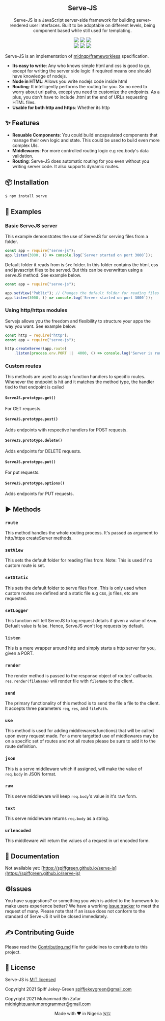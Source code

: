 <div align="center">
<h2>Serve-JS</h2>

<p>Serve-JS is a JavaScript server-side framework for building server-rendered user interfaces. Built to be adoptable on different levels, being  component based while still used for templating.</p>

![](https://img.shields.io/github/license/SpiffGreen/serve-js)
![](https://img.shields.io/github/issues/SpiffGreen/serve-js)
![](https://img.shields.io/github/forks/SpiffGreen/serve-js)<br>
![](https://img.shields.io/github/stars/SpiffGreen/serve-js)
![](https://img.shields.io/snyk/vulnerabilities/github/spiffgreen/serve-js)
![](https://img.shields.io/github/watchers/spiffgreen/serve-js?style=social)

</div>

Serve-JS is an implementation of [midnqp/frameworkless](https://github.com/midnqp/frameworkless) specification.
* __Its easy to write__: Any who knows simple html and css is good to go, except for writing the server side logic if required means one should have knowledge of nodejs.
* __Node in HTML__: Allows you write nodejs code inside html
* __Routing__: It intelligently performs the routing for you. So no need to worry about url paths, except you need to customize the endpoints. As a plus, you don't have to include .html at the end of URLs requesting HTML files.
* __Usable for both http and https__: Whether its http

## ✨ Features
* __Resuable Components__: You could build encapsulated components that manage their own logic and state. This could be used to build even more complex UIs.
* __Middlewares__: For more controlled routing logic e.g req.body's data validation.
* __Routing__: Serve-JS does automatic routing for you even without you writing server code. It also supports dynamic routes.

## 📦 Installation

```sh
$ npm install serve
```

## 🚀 Examples

### Basic ServeJS server
This example demonstrates the use of ServeJS for serving files from a folder.
```js
const app = require("serve-js");
app.listen(3000, () => console.log(`Server started on port 3000`));
```
Default folder it reads from is `Src` folder. In this folder contains the html, css and javascript files to be served. But this can be overwritten using a serveJS method. See example below.
```js
const app = require("serve-js");

app.setView("Public"); // Changes the default folder for reading files from.
app.listen(3000, () => console.log(`Server started on port 3000`));
```

### Using http/https modules
Servejs allows you the freedom and flexibility to structure your apps the way you want.
See example below:
```js
const http = require("http");
const app = require("serve-js");

http.createServer(app.route)
    .listen(process.env.PORT ||  4000, () => console.log('Server is running on PORT 3000'));
```

### Custom routes
This methods are used to assign function handlers to specific routes. Whenever the endpoint is hit and it matches the method type, the handler tied to that endpoint is called
#### `ServeJS.prototype.get()`
For GET requests.
#### `ServeJS.prototype.post()`
Adds endpoints with respective handlers for POST requests.
#### `ServeJS.prototype.delete()`
Adds endpoints for DELETE requests.
#### `ServeJS.prototype.put()`
For put requests.
#### `ServeJS.prototype.options()`
Adds endpoints for PUT requests.

## ▶️ Methods
### `route`
This method handles the whole routing process. It's passed as argument to http/https createServer methods.
### `setView`
This sets the default folder for reading files from. Note: This is used if no custom route is set.
### `setStatic`
This sets the default folder to serve files from. This is only used when custom routes are defined and a static file e.g css, js files, etc are requested.
### `setLogger`
This function will tell ServeJS to log request details if given a value of __*`true`*__. Defualt value is false. Hence, ServeJS won't log requests by default.
### `listen`
This is a mere wrapper around http and simply starts a http server for you, given a PORT.
### `render`
The render method is passed to the response object of routes' callbacks. `res.render(fileName)` will render file with `fileName` to the client.
### `send`
The primary functionality of this method is to send the file a file to the client. It accepts three parameters `req`, `res`, and `filePath`.
### `use`
This method is used for adding middlewares(functions) that will be called upon every request made. For a more targetted use of middlewares may be on a specific set of routes and not all routes please be sure to add it to the route definition.

### `json`
This is a serve middleware which if assigned, will make the value of `req.body` in JSON format.
### `raw`
This serve middleware will keep `req.body`'s value in it's raw form.
### `text`
This serve middleware returns `req.body` as a string.
### `urlencoded`
This middleware will return the values of a request in url encoded form.

## 📕 Documentation
Not available yet: [https://spiffgreen.github.io/serve-js](https://spiffgreen.github.io/serve-js)

## ⚙️Issues
You have suggestions? or something you wish is added to the framework to make users experience better? We have a working [issue tracker](https://github.com/SpiffGreen/serve-js/issues) to meet the request of many. Please note that if an issue does not conform to the standard of Serve-JS it will be closed immediately.

## ✍️ Contributing Guide
Please read the [Contributing.md](./CONTRIBUTING.md) file for guidelines to contribute to this project.

## 📜 License
Serve-JS is [MIT licensed](./LICENSE)

Copyright 2021 Spiff Jekey-Green <spiffjekeygreen@gmail.com>

Copyright 2021 Muhammad Bin Zafar <midnightquantumprogrammer@gmail.com>

<p align="center">Made with ❤️ in Nigeria 🇳🇬</p>
